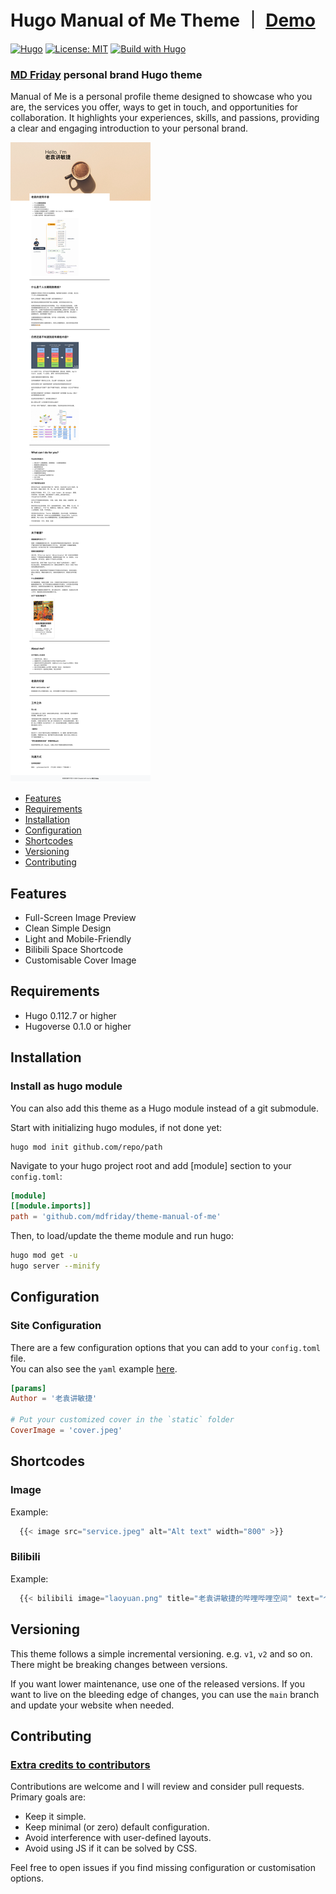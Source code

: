 # Hugo Manual of Me Theme ｜ [Demo](https://demo.mdfriday.com/manualofme)

[![Hugo](https://img.shields.io/badge/hugo-0.134-blue.svg)](https://gohugo.io)
[![License: MIT](https://img.shields.io/badge/License-MIT-blue.svg)](LICENSE)
[![Build with Hugo](https://github.com/mdfriday/theme-manual-of-me/actions/workflows/main.yml/badge.svg)](https://github.com/mdfriday/theme-manual-of-me/actions/workflows/main.yml)

### [MD Friday](https://mdfriday.com) personal brand Hugo theme 

Manual of Me is a personal profile theme designed to showcase who you are, the services you offer, ways to get in touch, 
and opportunities for collaboration. It highlights your experiences, skills, and passions, 
providing a clear and engaging introduction to your personal brand.

![Screenshot](https://github.com/mdfriday/theme-manual-of-me/blob/main/images/screenshot.png)

- [Features](#features)
- [Requirements](#requirements)
- [Installation](#installation)
- [Configuration](#configuration)
- [Shortcodes](#shortcodes)
- [Versioning](#versioning)
- [Contributing](#contributing)

## Features

- Full-Screen Image Preview
- Clean Simple Design
- Light and Mobile-Friendly
- Bilibili Space Shortcode
- Customisable Cover Image

## Requirements

- Hugo 0.112.7 or higher
- Hugoverse 0.1.0 or higher

## Installation

### Install as hugo module

You can also add this theme as a Hugo module instead of a git submodule.

Start with initializing hugo modules, if not done yet:
```
hugo mod init github.com/repo/path
```

Navigate to your hugo project root and add [module] section to your `config.toml`:

```toml
[module]
[[module.imports]]
path = 'github.com/mdfriday/theme-manual-of-me'
```

Then, to load/update the theme module and run hugo:

```sh
hugo mod get -u
hugo server --minify
```

## Configuration

### Site Configuration

There are a few configuration options that you can add to your `config.toml` file.  
You can also see the `yaml` example [here](https://github.com/alex-shpak/hugo-book/blob/master/exampleSite/config.yaml).

```toml
[params]
Author = '老袁讲敏捷'

# Put your customized cover in the `static` folder
CoverImage = 'cover.jpeg'
```

## Shortcodes

### Image

Example:
```javascript
  {{< image src="service.jpeg" alt="Alt text" width="800" >}}
```

### Bilibili

Example:
```javascript
  {{< bilibili image="laoyuan.png" title="老袁讲敏捷的哔哩哔哩空间" text="个人职场教练 | 团队教练 | 研发团队效能顾问 | 作家 微：yyhasawechatID 【老袁讲敏捷】官方号" link="https://space.bilibili.com/36395967/" >}}
```

## Versioning

This theme follows a simple incremental versioning. e.g. `v1`, `v2` and so on. There might be breaking changes between versions.

If you want lower maintenance, use one of the released versions. If you want to live on the bleeding edge of changes, you can use the `main` branch and update your website when needed.

## Contributing

### [Extra credits to contributors](https://github.com/mdfriday/theme-manual-of-me/graphs/contributors)

Contributions are welcome and I will review and consider pull requests.  
Primary goals are:

- Keep it simple.
- Keep minimal (or zero) default configuration.
- Avoid interference with user-defined layouts.
- Avoid using JS if it can be solved by CSS.

Feel free to open issues if you find missing configuration or customisation options.
